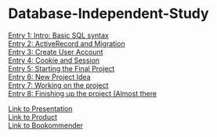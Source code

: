 # Database-Independent-Study

[Entry 1: Intro: Basic SQL syntax](entries/entry-1.md) <br>
[Entry 2: ActiveRecord and Migration](entries/entry-2.md)<br>
[Entry 3: Create User Account](entries/entry-3.md)<br>
[Entry 4: Cookie and Session](entries/entry-4.md)<br>
[Entry 5: Starting the Final Project](entries/entry-5.md)<br>
[Entry 6: New Project Idea](entries/entry-6.md)<br>
[Entry 7: Working on the project](entries/entry-7.md)<br>
[Entry 8: Finishing up the project (Almost there](entries/entry-8.md)<br>

[Link to Presentation](https://docs.google.com/a/hstat.org/presentation/d/1OrBW_pbbeTb4hQXGFceisxMHP6Wrz-ztpChN8RKdv6U/edit?usp=sharing)<br>
[Link to Product](https://ruby-meitingi2005.c9users.io/)<br>
<a href="www.bookommender.herokuapp.com">Link to Bookommender</a>
